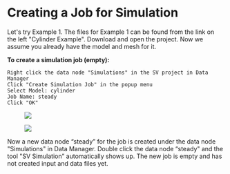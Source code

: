 # Creating a Job for Simulation

Let's try Example 1. The files for Example 1 can be found from the link on the left "Cylinder Example". Download and open the project. Now we assume you already have the model and mesh for it.

**To create a simulation job (empty):**

    Right click the data node "Simulations" in the SV project in Data Manager
    Click "Create Simulation Job" in the popup menu
    Select Model: cylinder
    Job Name: steady
    Click "OK"

<figure>
  <img class="svImg svImgSm"  src="flowsolver/imgs/createemptyjob.png"> 
  <figcaption class="svCaption" ></figcaption>
</figure>

<figure>
  <img class="svImg svImgSm"  src="flowsolver/imgs/createjobdialog.png"> 
  <figcaption class="svCaption" ></figcaption>
</figure>

Now a new data node “steady” for the job is created under the data node "Simulations" in Data Manager. Double click the data node “steady" and the tool "SV Simulation” automatically shows up. The new job is empty and has not created input and data files yet.
